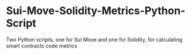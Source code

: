 # Sui-Move-Solidity-Metrics-Python-Script
Two Python scripts, one for Sui Move and one for Solidity, for calculating smart contracts code metrics
